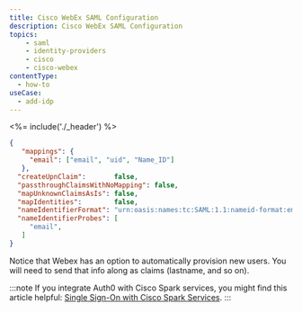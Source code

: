 ```yaml
---
title: Cisco WebEx SAML Configuration
description: Cisco WebEx SAML Configuration
topics:
    - saml
    - identity-providers
    - cisco
    - cisco-webex
contentType:
  - how-to
useCase:
  - add-idp
---
```


<%= include('./_header') %>

```json
{
   "mappings": {
     "email": ["email", "uid", "Name_ID"]
   },
  "createUpnClaim":       false,
  "passthroughClaimsWithNoMapping": false,
  "mapUnknownClaimsAsIs": false,
  "mapIdentities":        false,
  "nameIdentifierFormat": "urn:oasis:names:tc:SAML:1.1:nameid-format:emailAddress",
  "nameIdentifierProbes": [
     "email",
   ]
}
```

Notice that Webex has an option to automatically provision new users. You will need to send that info along as claims (lastname, and so on).

:::note
If you integrate Auth0 with Cisco Spark services, you might find this article helpful: [Single Sign-On with Cisco Spark Services](https://collaborationhelp.cisco.com/article/en-us/lfu88u).
:::
